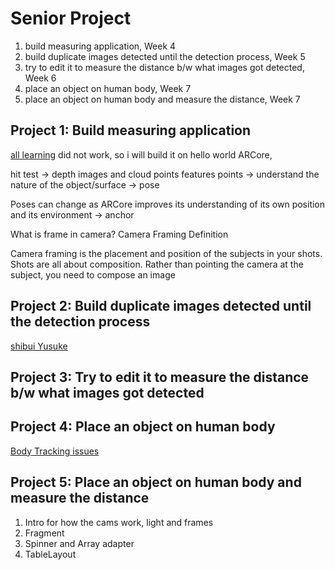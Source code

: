 # Senior Project

1. build measuring application, Week 4
2. build duplicate images detected until the detection process, Week 5
3. try to edit it to measure the distance b/w what images got detected, Week 6
4. place an object on human body, Week 7
5. place an object on human body and measure the distance, Week 7

## Project 1: Build measuring application

[all learning](https://all-learning.com/android-arcore-distance-from-camera/)
did not work, so i will build it on hello world ARCore,

hit test -> depth images and cloud points
features points -> understand the nature of the object/surface -> pose

Poses can change as ARCore improves its understanding of its own position and its environment -> anchor

What is frame in camera?
Camera Framing Definition

Camera framing is the placement and position of the subjects in your shots. Shots are all about composition. Rather than pointing the camera at the subject, you need to compose an image

## Project 2: Build duplicate images detected until the detection process

[shibui Yusuke](https://shibuiyusuke.medium.com/)

## Project 3: Try to edit it to measure the distance b/w what images got detected

## Project 4: Place an object on human body

[Body Tracking issues](https://stackoverflow.com/questions/57389303/is-there-any-way-to-detect-body-parts-from-vuforia)

## Project 5: Place an object on human body and measure the distance

1. Intro for how the cams work, light and frames
2. Fragment
3. Spinner and Array adapter
4. TableLayout
